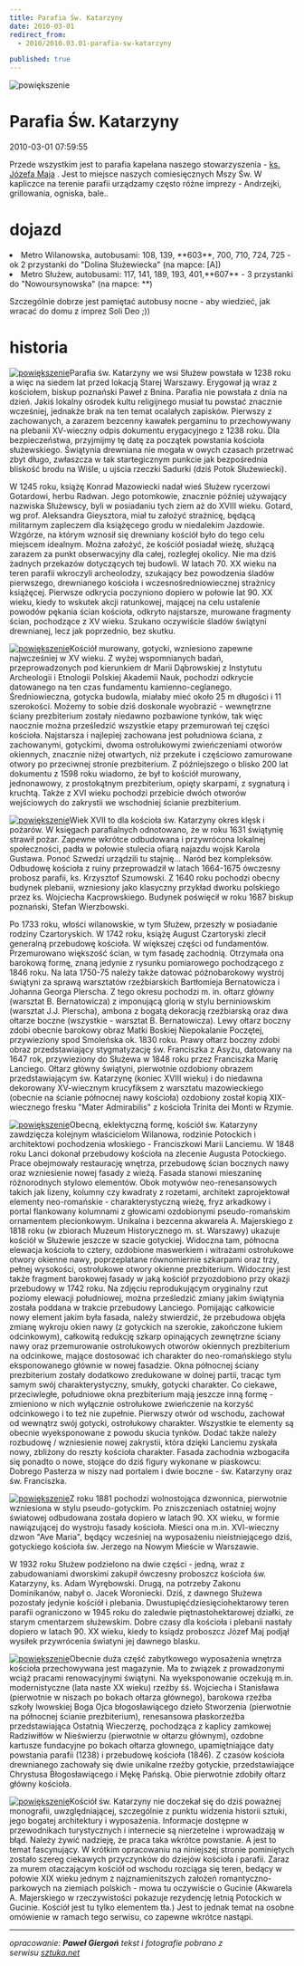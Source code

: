```yaml
---
title: Parafia Św. Katarzyny
date: 2010-03-01
redirect_from: 
  - 2010/2010.03.01-parafia-sw-katarzyny

published: true
---
```



![powiększenie](images/stories/swkat-mapka-mini.jpg)

# Parafia Św. Katarzyny

<time>2010-03-01 07:59:55</time>

Przede wszystkim jest to parafia kapelana naszego stowarzyszenia -&nbsp;[ks. Józefa Maja](sd/index.php?ms1=mainsite_info&ms2=duszpasterz&lang=pl) . Jest to miejsce naszych comiesięcznych Mszy Św. W kapliczce na terenie parafii urządzamy często różne imprezy - Andrzejki, grillowania, ogniska, bale..&nbsp;



# dojazd

[](images/stories/swkat-mapka.jpg)
[](images/stories/swkat-mapka.jpg)

<li> Metro Wilanowska, autobusami: 108, 139,&nbsp;**603**, 700, 710, 724, 725 - ok 2 przystanki do "Dolina Służewiecka" (na mapce: [A])</li>
<li> Metro Służew, autobusami: 117, 141, 189, 193, 401,**607** - 3 przystanki do "Nowoursynowska" (na mapce: **)

Szczególnie dobrze jest pamiętać autobusy nocne - aby wiedzieć, jak wracać do domu z imprez Soli Deo ;))




# historia

[](images/stories/swkat1.jpg)
[![powiększenie](images/stories/swkat1-mini.jpg)](images/stories/swkat1.jpg)Parafia św. Katarzyny we wsi Służew powstała w 1238 roku a więc na siedem lat przed lokacją Starej Warszawy. Erygował ją wraz z kościołem, biskup poznański Paweł z Bnina. Parafia nie powstała z dnia na dzień. Jakiś lokalny ośrodek kultu religijnego musiał tu powstać znacznie wcześniej, jednakże brak na ten temat ocalałych zapisków. Pierwszy z zachowanych, a zarazem bezcenny kawałek pergaminu to przechowywany na plebanii XV-wieczny odpis dokumentu erygacyjnego z 1238 roku. Dla bezpieczeństwa, przyjmijmy tę datę za początek powstania kościoła służewskiego. Świątynia drewniana nie mogała w owych czasach przetrwać zbyt długo, zwłaszcza w tak startegicznym punkcie jak bezpośrednia bliskość brodu na Wiśle, u ujścia rzeczki Sadurki (dziś Potok Służewiecki).

W 1245 roku, książę Konrad Mazowiecki nadał wieś Służew rycerzowi Gotardowi, herbu Radwan. Jego potomkowie, znacznie później używający nazwiska Służewscy, byli w posiadaniu tych ziem aż do XVIII wieku. Gotard, wg prof. Aleksandra Gieysztora, miał tu założyć strażnicę, będącą militarnym zapleczem dla książęcego grodu w niedalekim Jazdowie. Wzgórze, na którym wznosił się drewniany kościół było do tego celu miejscem idealnym. Można założyć, że kościół posiadał wieżę, służącą zarazem za punkt obserwacyjny dla całej, rozległej okolicy. Nie ma dziś żadnych przekazów dotyczących tej budowli. W latach 70. XX wieku na teren parafii wkroczyli archeolodzy, szukający bez powodzenia śladów pierwszego, drewnianego kościoła i wczesnośredniowiecznej strażnicy książęcej. Pierwsze odkrycia poczyniono dopiero w połowie lat 90. XX wieku, kiedy to wskutek akcji ratunkowej, mającej na celu ustalenie powodów pękania ścian kościoła, odkryto najstarsze, murowane fragmenty ścian, pochodzące z XV wieku. Szukano oczywiście śladów świątyni drewnianej, lecz jak poprzednio, bez skutku.

[](images/stories/swkat2.jpg)
[![powiększenie](images/stories/swkat2-mini.jpg)](images/stories/swkat2.jpg)Kościół murowany, gotycki, wzniesiono zapewne najwcześniej w XV wieku. Z wyżej wspomnianych badań, przeprowadzonych pod kierunkiem dr Marii Dąbrowskiej z Instytutu Archeologii i Etnologii Polskiej Akademii Nauk, pochodzi odkrycie datowanego na ten czas fundamentu kamienno-ceglanego. Średniowieczna, gotycka budowla, miałaby mieć około 25 m długości i 11 szerokości. Możemy to sobie dziś doskonale wyobrazić - wewnętrzne ściany prezbiterium zostały niedawno pozbawione tynków, tak więc naocznie można prześledzić wszystkie etapy przemurowań tej części kościoła. Najstarsza i najlepiej zachowana jest południowa ściana, z zachowanymi, gotyckimi, dwoma ostrołukowymi zwieńczeniami otworów okiennych, znacznie niżej otwartych, niż przekute i częściowo zamurowane otwory po przeciwnej stronie prezbiterium. Z późniejszego o blisko 200 lat dokumentu z 1598 roku wiadomo, że był to kościół murowany, jednonawowy, z prostokątnym prezbiterium, opięty skarpami, z sygnaturą i kruchtą. Także z XVI wieku pochodzi przebicie dwóch otworów wejściowych do zakrystii we wschodniej ścianie prezbiterium.

[](images/stories/swkat3.jpg)
[![powiększenie](images/stories/swkat3-mini.jpg)](images/stories/swkat3.jpg)Wiek XVII to dla kościoła św. Katarzyny okres klęsk i pożarów. W księgach parafialnych odnotowano, że w roku 1631 świątynię strawił pożar. Zapewne wkrótce odbudowana i przywrócona lokalnej społeczności, padła w połowie stulecia ofiarą najazdu wojsk Karola Gustawa. Ponoć Szwedzi urządzili tu stajnię... Naród bez kompleksów. Odbudowę kościoła z ruiny przeprowadził w latach 1664-1675 ówczesny probosz parafii, ks. Krzysztof Szumowski. Z 1640 roku pochodzi obecny budynek plebanii, wzniesiony jako klasyczny przykład dworku polskiego przez ks. Wojciecha Kacprowskiego. Budynek poświęcił w roku 1687 biskup poznański, Stefan Wierzbowski.

Po 1733 roku, włości wilanowskie, w tym Służew, przeszły w posiadanie rodziny Czartoryskich. W 1742 roku, książę August Czartoryski zlecił generalną przebudowę kościoła. W większej części od fundamentów. Przemurowano większość ścian, w tym fasadę zachodnią. Otrzymała ona barokową formę, znaną jedynie z rysunku pomiarowego pochodzącego z 1846 roku. Na lata 1750-75 należy także datować późnobarokowy wystrój świątyni za sprawą warsztatów rzeźbiarskich Bartłomieja Bernatowicza i Johanna Georga Plerscha. Z tego okresu pochodzi m. in. ołtarz główny (warsztat B. Bernatowicza) z imponującą glorią w stylu berniniowskim (warsztat J.J. Plerscha), ambona z bogatą dekoracją rzeźbiarską oraz dwa ołtarze boczne (wszystkie - warsztat B. Bernatowicza). Lewy ołtarz boczny zdobi obecnie barokowy obraz Matki Boskiej Niepokalanie Poczętej, przywieziony spod Smoleńska ok. 1830 roku. Prawy ołtarz boczny zdobi obraz przedstawiający stygmatyzację św. Franciszka z Asyżu, datowany na 1647 rok, przywieziony do Służewa w 1848 roku przez Franciszka Marię Lanciego. Ołtarz główny świątyni, pierwotnie ozdobiony obrazem przedstawiającym św. Katarzynę (koniec XVIII wieku) i do niedawna dekorowany XV-wiecznym krucyfiksem z warsztatu mazowieckiego (obecnie na ścianie północnej nawy kościoła) ozdobiony został kopią XIX-wiecznego fresku "Mater Admirabilis" z kościoła Trinita dei Monti w Rzymie.

[](images/stories/swkat4.jpg)
[![powiększenie](images/stories/swkat4-mini.jpg)](images/stories/swkat4.jpg)Obecną, eklektyczną formę, kościół św. Katarzyny zawdzięcza kolejnym właścicielom Wilanowa, rodzinie Potockich i architektowi pochodzenia włoskiego - Franciszkowi Marii Lanciemu. W 1848 roku Lanci dokonał przebudowy kościoła na zlecenie Augusta Potockiego. Prace obejmowały restaurację wnętrza, przebudowę ścian bocznych nawy oraz wzniesienie nowej fasady z wieżą. Fasada stanowi mieszaninę różnorodnych stylowo elementów. Obok motywów neo-renesansowych takich jak lizeny, kolumny czy kwadraty z rozetami, architekt zaprojektował elementy neo-romańskie - charakterystyczną wieżę, fryz arkadkowy i portal flankowany kolumnami z głowicami ozdobionymi pseudo-romańskim ornamentem plecionkowym. Unikalna i bezcenna akwarela A. Majerskiego z 1818 roku (w zbiorach Muzeum Historycznego m. st. Warszawy) ukazuje kościół w Służewie jeszcze w szacie gotyckiej. Widoczna tam, północna elewacja kościoła to cztery, ozdobione maswerkiem i witrażami ostrołukowe otwory okienne nawy, poprzeplatane równomiernie szkarpami oraz trzy, pełnej wysokości, ostrołukowe otwory okienne prezbiterium. Widoczny jest także fragment barokowej fasady w jaką kościół przyozdobiono przy okazji przebudowy w 1742 roku. Na zdjęciu reprodukującym oryginalny rzut poziomy elewacji południowej, można prześledzić zmiany jakim świątynia została poddana w trakcie przebudowy Lanciego. Pomijając całkowicie nowy element jakim była fasada, należy stwierdzić, że przebudowa objęła zmianę wykroju okien nawy (z gotyckich na szerokie, zakończone łukiem odcinkowym), całkowitą redukcję szkarp opinających zewnętrzne ściany nawy oraz przemurowanie ostrołukowych otworów okiennych prezbiterium na odcinkowe, mające dostosować ich charakter do neo-romańskiego stylu eksponowanego głównie w nowej fasadzie. Okna północnej ściany prezbiterium zostały dodatkowo zredukowane w dolnej partii, tracąc tym samym swój charakterystyczny, smukły, gotycki charakter. Co ciekawe, przeciwległe, południowe okna prezbiterium mają jeszcze inną formę - zmieniono w nich wyłącznie ostrołukowe zwieńczenie na korzyść odcinkowego i to też nie zupełnie. Pierwszy otwór od wschodu, zachował od wewnątrz swój gotycki, ostrołukowy charakter. Wszystkie te elementy są obecnie wyeksponowane z powodu skucia tynków. Dodać także należy rozbudowę / wzniesienie nowej zakrystii, która dzięki Lanciemu zyskała nowy, zbliżony do reszty kościoła charakter. Fasada zachodnia wzbogaciła się ponadto o nowe, stojące do dziś figury wykonane w piaskowcu: Dobrego Pasterza w niszy nad portalem i dwie boczne - św. Katarzyny oraz św. Franciszka.

[](images/stories/swkat7.jpg)
[![powiększenie](images/stories/swkat7-mini.jpg)](images/stories/swkat7.jpg)Z roku 1881 pochodzi wolnostojąca dzwonnica, pierwotnie wzniesiona w stylu pseudo-gotyckim. Po zniszczeniach ostatniej wojny światowej odbudowana została dopiero w latach 90. XX wieku, w formie nawiązującej do wystroju fasady kościoła. Mieści ona m.in. XVI-wieczny dzwon "Ave Maria", będący wcześniej na wyposażeniu nieistniejącego dziś, gotyckiego kościoła św. Jerzego na Nowym Mieście w Warszawie.&nbsp;

W 1932 roku Służew podzielono na dwie części - jedną, wraz z zabudowaniami dworskimi zakupił ówczesny proboszcz kościoła św. Katarzyny, ks. Adam Wyrębowski. Drugą, na potrzeby Zakonu Dominikanów, nabył o. Jacek Woroniecki. Dziś, z dawnego Służewa pozostały jedynie kościół i plebania. Dwustupięćdziesięciohektarowy teren parafii ograniczono w 1945 roku do zaledwie piętnastohektarowej działki, ze starym cmentarzem służewskim. Dobre czasy dla kościoła i plebanii nastały dopiero w latach 90. XX wieku, kiedy to ksiądz proboszcz Józef Maj podjął wysiłek przywrócenia światyni jej dawnego blasku.

[](images/stories/swkat5.jpg)
[![powiększenie](images/stories/swkat5-mini.jpg)](images/stories/swkat5.jpg)Obecnie duża część zabytkowego wyposażenia wnętrza kościoła przechowywana jest magazynie. Ma to związek z prowadzonymi wciąż pracami renowacyjnymi świątyni. Na wyeksponowanie oczekują m.in. modernistyczne (lata naste XX wieku) rzeźby śś. Wojciecha i Stanisława (pierwotnie w niszach po bokach ołtarza głównego), barokowa rzeźba szkoły lwowskiej Boga Ojca błogosławiącego dzieło Stworzenia (pierwotnie na północnej ścianie prezbiterium), renesansowa płaskorzeźba przedstawiająca Ostatnią Wieczerzę, pochodząca z kaplicy zamkowej Radziwiłłów w Nieświerzu (pierwotnie w ołtarzu głównym), ozdobne kartusze fundacyjne po bokach ołtarza głownego, upamiętniające daty powstania parafii (1238) i przebudowę kościoła (1846). Z czasów kościoła drewnianego zachowały się dwie unikalne rzeźby gotyckie, przedstawiające Chrystusa Błogosławiącego i Mękę Pańską. Obie pierwotnie zdobiły ołtarz główny kościoła.

[](images/stories/swkat6.jpg)
[![powiększenie](images/stories/swkat6-mini.jpg)](images/stories/swkat6.jpg)Kościół św. Katarzyny nie doczekał się do dziś poważnej monografii, uwzględniającej, szczególnie z punktu widzenia historii sztuki, jego bogatej architektury i wyposażenia. Informacje dostępne w przewodnikach turystycznych i internecie są nierzetelne i wprowadzają w błąd. Należy żywić nadzieję, że praca taka wkrótce powstanie. A jest to temat fascynujący. W krótkim opracowaniu na niniejszej stronie pominiętych zostało szereg ciekawych przyczynków do dziejów kościoła i parafii. Zaraz za murem otaczającym kościół od wschodu rozciąga się teren, bedący w połowie XIX wieku jednym z najznamienitszych założeń romantyczno-parkowych na ziemiach polskich - mowa tu oczywiście o Gucinie (Akwarela A. Majerskiego w rzeczywistości pokazuje rezydencję letnią Potockich w Gucinie. Kościół jest tu tylko elementem tła.) Jest to jednak temat na osobne omówienie w ramach tego serwisu, co zapewne wkrótce nastąpi.

 
***

*opracowanie:&nbsp;**Paweł Giergoń**
tekst i fotografie pobrano z serwisu&nbsp;[sztuka.net](http://www.sztuka.net.pl/palio/html.run?_Instance=www.sztuka.net.pl&_PageID=445&newsId=351&callingPageId=487&_CheckSum=1847389264)*</li>

<!--{{json:{"created_date":"2010-03-01 07:59:55","publish_down":"0000-00-00 00:00:00","id":"77"}}}-->